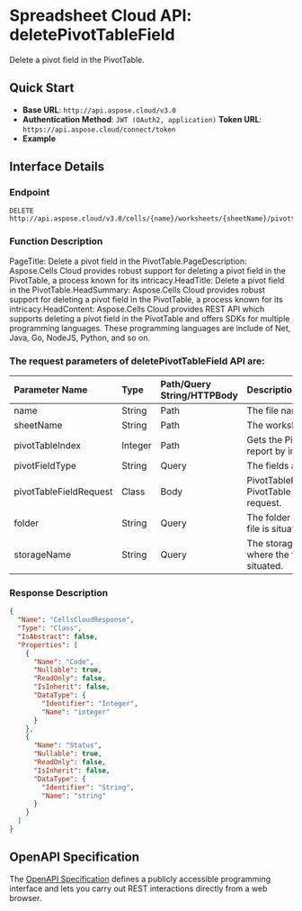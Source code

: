 # **Spreadsheet Cloud API: deletePivotTableField**

Delete a pivot field in the PivotTable. 


## **Quick Start**

- **Base URL**: `http://api.aspose.cloud/v3.0`
- **Authentication Method**: `JWT (OAuth2, application)`  **Token URL**: `https://api.aspose.cloud/connect/token`
- **Example** 

## **Interface Details**

### **Endpoint** 

```
DELETE http://api.aspose.cloud/v3.0/cells/{name}/worksheets/{sheetName}/pivottables/{pivotTableIndex}/PivotField
```
### **Function Description**
PageTitle: Delete a pivot field in the PivotTable.PageDescription: Aspose.Cells Cloud provides robust support for deleting a pivot field in the PivotTable, a process known for its intricacy.HeadTitle: Delete a pivot field in the PivotTable.HeadSummary: Aspose.Cells Cloud provides robust support for deleting a pivot field in the PivotTable, a process known for its intricacy.HeadContent: Aspose.Cells Cloud provides REST API which supports deleting a pivot field in the PivotTable and offers SDKs for multiple programming languages. These programming languages are include of Net, Java, Go, NodeJS, Python, and so on.

### The request parameters of **deletePivotTableField** API are: 

| Parameter Name | Type | Path/Query String/HTTPBody | Description | 
| :- | :- | :- |:- | 
|name|String|Path|The file name.|
|sheetName|String|Path|The worksheet name.|
|pivotTableIndex|Integer|Path|Gets the PivotTable report by index.|
|pivotFieldType|String|Query|The fields area type.|
|pivotTableFieldRequest|Class|Body|PivotTableFieldRequest PivotTable field request.|
|folder|String|Query|The folder where the file is situated.|
|storageName|String|Query|The storage name where the file is situated.|

### **Response Description**
```json
{
  "Name": "CellsCloudResponse",
  "Type": "Class",
  "IsAbstract": false,
  "Properties": [
    {
      "Name": "Code",
      "Nullable": true,
      "ReadOnly": false,
      "IsInherit": false,
      "DataType": {
        "Identifier": "Integer",
        "Name": "integer"
      }
    },
    {
      "Name": "Status",
      "Nullable": true,
      "ReadOnly": false,
      "IsInherit": false,
      "DataType": {
        "Identifier": "String",
        "Name": "string"
      }
    }
  ]
}
```


## OpenAPI Specification

The [OpenAPI Specification](https://reference.aspose.cloud/cells/#/PivotTablesController/DeletePivotTableField) defines a publicly accessible programming interface and lets you carry out REST interactions directly from a web browser.


